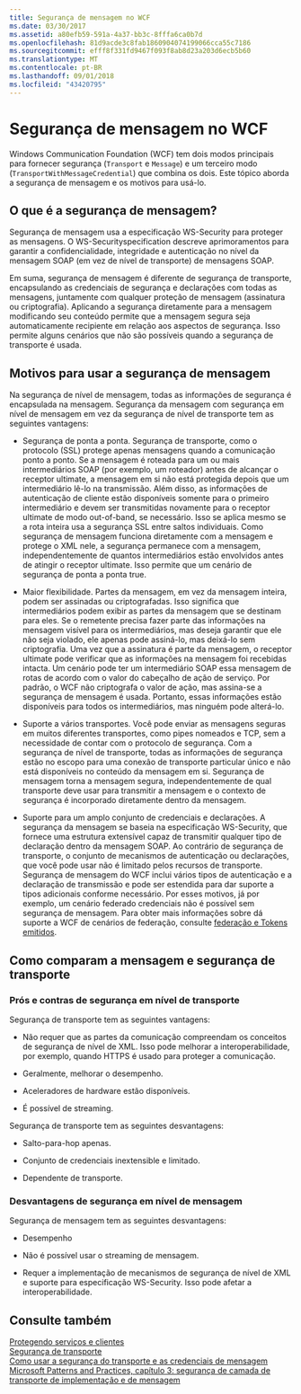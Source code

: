 ```yaml
---
title: Segurança de mensagem no WCF
ms.date: 03/30/2017
ms.assetid: a80efb59-591a-4a37-bb3c-8fffa6ca0b7d
ms.openlocfilehash: 81d9acde3c8fab1860904074199066cca55c7186
ms.sourcegitcommit: efff8f331fd9467f093f8ab8d23a203d6ecb5b60
ms.translationtype: MT
ms.contentlocale: pt-BR
ms.lasthandoff: 09/01/2018
ms.locfileid: "43420795"
---
```

# <a name="message-security-in-wcf"></a>Segurança de mensagem no WCF
Windows Communication Foundation (WCF) tem dois modos principais para fornecer segurança (`Transport` e `Message`) e um terceiro modo (`TransportWithMessageCredential`) que combina os dois. Este tópico aborda a segurança de mensagem e os motivos para usá-lo.  
  
## <a name="what-is-message-security"></a>O que é a segurança de mensagem?  
 Segurança de mensagem usa a especificação WS-Security para proteger as mensagens. O WS-Securityspecification descreve aprimoramentos para garantir a confidencialidade, integridade e autenticação no nível da mensagem SOAP (em vez de nível de transporte) de mensagens SOAP.  
  
 Em suma, segurança de mensagem é diferente de segurança de transporte, encapsulando as credenciais de segurança e declarações com todas as mensagens, juntamente com qualquer proteção de mensagem (assinatura ou criptografia). Aplicando a segurança diretamente para a mensagem modificando seu conteúdo permite que a mensagem segura seja automaticamente recipiente em relação aos aspectos de segurança. Isso permite alguns cenários que não são possíveis quando a segurança de transporte é usada.  
  
## <a name="reasons-to-use-message-security"></a>Motivos para usar a segurança de mensagem  
 Na segurança de nível de mensagem, todas as informações de segurança é encapsulada na mensagem. Segurança da mensagem com segurança em nível de mensagem em vez da segurança de nível de transporte tem as seguintes vantagens:  
  
-   Segurança de ponta a ponta. Segurança de transporte, como o protocolo (SSL) protege apenas mensagens quando a comunicação ponto a ponto. Se a mensagem é roteada para um ou mais intermediários SOAP (por exemplo, um roteador) antes de alcançar o receptor ultimate, a mensagem em si não está protegida depois que um intermediário lê-lo na transmissão. Além disso, as informações de autenticação de cliente estão disponíveis somente para o primeiro intermediário e devem ser transmitidas novamente para o receptor ultimate de modo out-of-band, se necessário. Isso se aplica mesmo se a rota inteira usa a segurança SSL entre saltos individuais. Como segurança de mensagem funciona diretamente com a mensagem e protege o XML nele, a segurança permanece com a mensagem, independentemente de quantos intermediários estão envolvidos antes de atingir o receptor ultimate. Isso permite que um cenário de segurança de ponta a ponta true.  
  
-   Maior flexibilidade. Partes da mensagem, em vez da mensagem inteira, podem ser assinadas ou criptografadas. Isso significa que intermediários podem exibir as partes da mensagem que se destinam para eles. Se o remetente precisa fazer parte das informações na mensagem visível para os intermediários, mas deseja garantir que ele não seja violado, ele apenas pode assiná-lo, mas deixá-lo sem criptografia. Uma vez que a assinatura é parte da mensagem, o receptor ultimate pode verificar que as informações na mensagem foi recebidas intacta. Um cenário pode ter um intermediário SOAP essa mensagem de rotas de acordo com o valor do cabeçalho de ação de serviço. Por padrão, o WCF não criptografa o valor de ação, mas assina-se a segurança de mensagem é usada. Portanto, essas informações estão disponíveis para todos os intermediários, mas ninguém pode alterá-lo.  
  
-   Suporte a vários transportes. Você pode enviar as mensagens seguras em muitos diferentes transportes, como pipes nomeados e TCP, sem a necessidade de contar com o protocolo de segurança. Com a segurança de nível de transporte, todas as informações de segurança estão no escopo para uma conexão de transporte particular único e não está disponíveis no conteúdo da mensagem em si. Segurança de mensagem torna a mensagem segura, independentemente de qual transporte deve usar para transmitir a mensagem e o contexto de segurança é incorporado diretamente dentro da mensagem.  
  
-   Suporte para um amplo conjunto de credenciais e declarações. A segurança da mensagem se baseia na especificação WS-Security, que fornece uma estrutura extensível capaz de transmitir qualquer tipo de declaração dentro da mensagem SOAP. Ao contrário de segurança de transporte, o conjunto de mecanismos de autenticação ou declarações, que você pode usar não é limitado pelos recursos de transporte. Segurança de mensagem do WCF inclui vários tipos de autenticação e a declaração de transmissão e pode ser estendida para dar suporte a tipos adicionais conforme necessário. Por esses motivos, já por exemplo, um cenário federado credenciais não é possível sem segurança de mensagem. Para obter mais informações sobre dá suporte a WCF de cenários de federação, consulte [federação e Tokens emitidos](../../../../docs/framework/wcf/feature-details/federation-and-issued-tokens.md).  
  
## <a name="how-message-and-transport-security-compare"></a>Como comparam a mensagem e segurança de transporte  
  
### <a name="pros-and-cons-of-transport-level-security"></a>Prós e contras de segurança em nível de transporte  
 Segurança de transporte tem as seguintes vantagens:  
  
-   Não requer que as partes da comunicação compreendam os conceitos de segurança de nível de XML. Isso pode melhorar a interoperabilidade, por exemplo, quando HTTPS é usado para proteger a comunicação.  
  
-   Geralmente, melhorar o desempenho.  
  
-   Aceleradores de hardware estão disponíveis.  
  
-   É possível de streaming.  
  
 Segurança de transporte tem as seguintes desvantagens:  
  
-   Salto-para-hop apenas.  
  
-   Conjunto de credenciais inextensible e limitado.  
  
-   Dependente de transporte.  
  
### <a name="disadvantages-of-message-level-security"></a>Desvantagens de segurança em nível de mensagem  
 Segurança de mensagem tem as seguintes desvantagens:  
  
-   Desempenho  
  
-   Não é possível usar o streaming de mensagem.  
  
-   Requer a implementação de mecanismos de segurança de nível de XML e suporte para especificação WS-Security. Isso pode afetar a interoperabilidade.  
  
## <a name="see-also"></a>Consulte também  
 [Protegendo serviços e clientes](../../../../docs/framework/wcf/feature-details/securing-services-and-clients.md)  
 [Segurança de transporte](../../../../docs/framework/wcf/feature-details/transport-security.md)  
 [Como usar a segurança do transporte e as credenciais de mensagem](../../../../docs/framework/wcf/feature-details/how-to-use-transport-security-and-message-credentials.md)  
 [Microsoft Patterns and Practices, capítulo 3: segurança de camada de transporte de implementação e de mensagem](https://go.microsoft.com/fwlink/?LinkId=88897)
